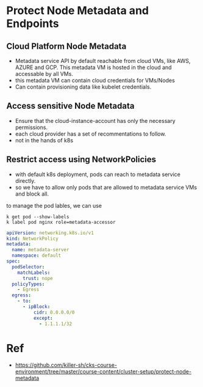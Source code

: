 # Protect Node Metadata and Endpoints

## Cloud Platform Node Metadata
- Metadata service API by default reachable from cloud VMs, like AWS, AZURE and GCP. This metadata VM is hosted in the cloud and accessable by all VMs.
- this metadata VM can contain cloud credentials for VMs/Nodes
- Can contain provisioning data like kubelet credentials.


## Access sensitive Node Metadata

- Ensure that the cloud-instance-account has only the necessary permissions.
- each cloud provider has a set of recommentations to follow.
- not in the hands of k8s


## Restrict access using NetworkPolicies
- with default k8s deployment, pods can reach to metadata service directly.
- so we have to allow only pods that are allowed to metadata service VMs and block all.

to manage the pod lables, we can use
```
k get pod --show-labels
k label pod nginx role=metadata-accessor
```

```yaml
apiVersion: networking.k8s.io/v1
kind: NetworkPolicy
metadata:
  name: metadata-server
  namespace: default
spec:
  podSelector:
    matchLabels:
      trust: nope
  policyTypes:
    - Egress
  egress:
    - to:
      - ipBlock:
          cidr: 0.0.0.0/0
          except:
            - 1.1.1.1/32
```

# Ref
- https://github.com/killer-sh/cks-course-environment/tree/master/course-content/cluster-setup/protect-node-metadata
